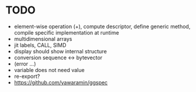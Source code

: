 TODO
====

* element-wise operation (+), compute descriptor, define generic method,
  compile specific implementation at runtime
* multidimensional arrays
* jit labels, CALL, SIMD
* display should show internal structure
* conversion sequence <-> bytevector
* (error ...)
* variable does not need value
* re-export?
* https://github.com/yawaramin/ggspec
